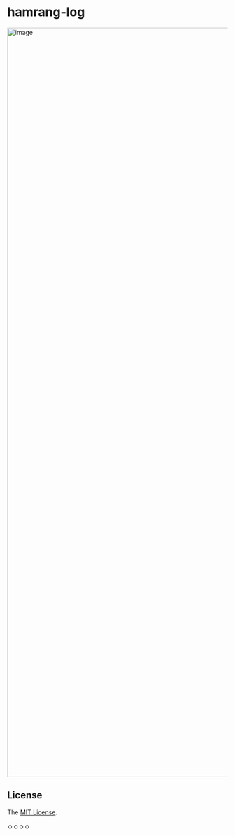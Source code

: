 # hamrang-log

<img width="1715" alt="image" src="https://github.com/user-attachments/assets/440bfb66-7291-4751-bd25-9fb011aa226c">


## License

The [MIT License](LICENSE).

ㅇㅇㅇㅇ